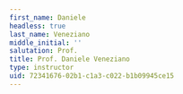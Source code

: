 ```yaml
---
first_name: Daniele
headless: true
last_name: Veneziano
middle_initial: ''
salutation: Prof.
title: Prof. Daniele Veneziano
type: instructor
uid: 72341676-02b1-c1a3-c022-b1b09945ce15
---
```

